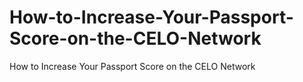 # How-to-Increase-Your-Passport-Score-on-the-CELO-Network
How to Increase Your Passport Score on the CELO Network

